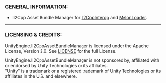 ### GENERAL INFORMATION:

- Il2Cpp Asset Bundle Manager for [Il2CppInterop](https://github.com/Bepinex/Il2CppInterop) and [MelonLoader](https://github.com/LavaGang/MelonLoader).

---

### LICENSING & CREDITS:

UnityEngine.Il2CppAssetBundleManager is licensed under the Apache License, Version 2.0. See [LICENSE](https://github.com/LavaGang/UnityEngine.Il2CppAssetBundleManager/blob/master/LICENSE.md) for the full License.

UnityEngine.Il2CppAssetBundleManager is not sponsored by, affiliated with or endorsed by Unity Technologies or its affiliates.  
"Unity" is a trademark or a registered trademark of Unity Technologies or its affiliates in the U.S. and elsewhere.
